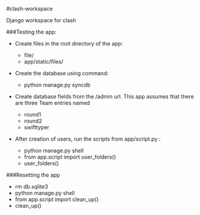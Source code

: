 #clash-workspace

  Django workspace for clash

###Testing the app:

  * Create files in the root directory of the app:
      - file/
      - app/static/files/
    
  * Create the database using command:
      - python manage.py syncdb
    
  * Create database fields from the /admin url. This app assumes that there are three Team entries named
    - round1
    - round2
    - swifttyper

  * After creation of users, run the scripts from app/script.py :
    - python manage.py shell
    - from app.script import user_folders()
    - user_folders()

###Resetting the app
  - rm db.sqlite3
  - python manage.py shell
  - from app.script import clean_up()
  - clean_up()
  
  
  
